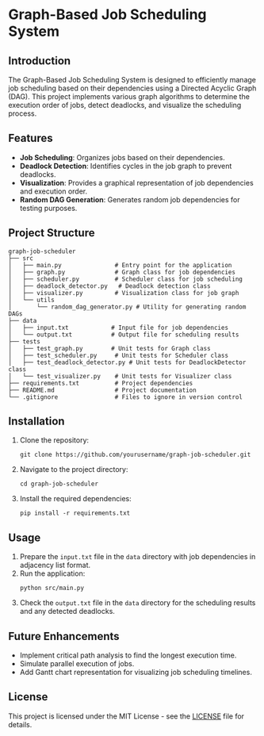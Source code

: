 # Graph-Based Job Scheduling System

## Introduction
The Graph-Based Job Scheduling System is designed to efficiently manage job scheduling based on their dependencies using a Directed Acyclic Graph (DAG). This project implements various graph algorithms to determine the execution order of jobs, detect deadlocks, and visualize the scheduling process.

## Features
- **Job Scheduling**: Organizes jobs based on their dependencies.
- **Deadlock Detection**: Identifies cycles in the job graph to prevent deadlocks.
- **Visualization**: Provides a graphical representation of job dependencies and execution order.
- **Random DAG Generation**: Generates random job dependencies for testing purposes.

## Project Structure
```
graph-job-scheduler
├── src
│   ├── main.py               # Entry point for the application
│   ├── graph.py              # Graph class for job dependencies
│   ├── scheduler.py          # Scheduler class for job scheduling
│   ├── deadlock_detector.py   # Deadlock detection class
│   ├── visualizer.py         # Visualization class for job graph
│   └── utils
│       └── random_dag_generator.py # Utility for generating random DAGs
├── data
│   ├── input.txt            # Input file for job dependencies
│   └── output.txt           # Output file for scheduling results
├── tests
│   ├── test_graph.py        # Unit tests for Graph class
│   ├── test_scheduler.py     # Unit tests for Scheduler class
│   ├── test_deadlock_detector.py # Unit tests for DeadlockDetector class
│   └── test_visualizer.py    # Unit tests for Visualizer class
├── requirements.txt          # Project dependencies
├── README.md                 # Project documentation
└── .gitignore                # Files to ignore in version control
```

## Installation
1. Clone the repository:
   ```
   git clone https://github.com/yourusername/graph-job-scheduler.git
   ```
2. Navigate to the project directory:
   ```
   cd graph-job-scheduler
   ```
3. Install the required dependencies:
   ```
   pip install -r requirements.txt
   ```

## Usage
1. Prepare the `input.txt` file in the `data` directory with job dependencies in adjacency list format.
2. Run the application:
   ```
   python src/main.py
   ```
3. Check the `output.txt` file in the `data` directory for the scheduling results and any detected deadlocks.

## Future Enhancements
- Implement critical path analysis to find the longest execution time.
- Simulate parallel execution of jobs.
- Add Gantt chart representation for visualizing job scheduling timelines.

## License
This project is licensed under the MIT License - see the [LICENSE](LICENSE) file for details.